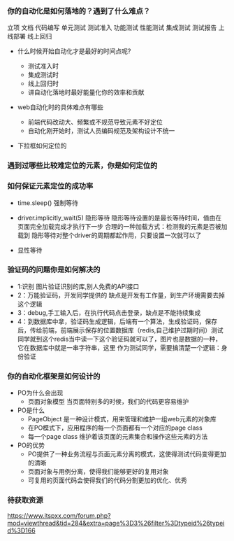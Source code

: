 ### 你的自动化是如何落地的？遇到了什么难点？

立项 文档  代码编写  单元测试  测试准入 功能测试 性能测试 集成测试 测试报告 上线部署 线上回归
* 什么时候开始自动化才是最好的时间点呢?
    - 测试准入时
    - 集成测试时
    - 线上回归时
    - 讲自动化落地时最好能量化你的效率和贡献
    
* web自动化时的具体难点有哪些
    - 前端代码改动大、频繁或不规范导致元素不好定位
    - 自动化刚开始时，测试人员编码规范及架构设计不统一
* 下拉框如何定位的



### 遇到过哪些比较难定位的元素，你是如何定位的

### 如何保证元素定位的成功率
* time.sleep()   强制等待
* driver.implicitly_wait(5) 隐形等待  隐形等待设置的是最长等待时间，值由在页面完全加载完成才执行下一步 合理的一种加载方式：检测我的元素是否被加载到
隐形等待对整个driver的周期都起作用，只要设置一次就可以了

* 显性等待



### 验证码的问题你是如何解决的
* 1:识别 图片验证识别的库,别人免费的API接口
* 2：万能验证码，开发同学提供的 缺点是开发有工作量，到生产环境需要去掉这个逻辑
* 3：debug,手工输入后，在执行代码点击登录，缺点是不能持续集成
* 4：到数据库中拿，验证码生成逻辑，后端有一个算法，生成验证码，保存后，传给前端，前端展示保存的位置数据库（redis,自己维护过期时间）测试同学就到这个redis当中读一下这个验证码就可以了，图片也是数据的一种，它在数据库中就是一串字符串，这里
作为测试同学，需要搞清楚一个逻辑：身份验证



### 你的自动化框架是如何设计的
* PO为什么会出现
    - 页面对象模型 当页面特别多的时侯，我们的代码更容易维护
* PO是什么
    - PageObject 是一种设计模式，用来管理和维护一组web元素的对象库
    - 在PO模式下，应用程序的每一个页面都有一个对应的page class
    - 每一个page class 维护着该页面的元素集合和操作这些元素的方法
* PO的优势
    - PO提供了一种业务流程与页面元素分离的模式，这使得测试代码变得更加的清晰
    - 页面对象与用例分离，使得我们能够更好的复用对象
    - 可复用的页面代码会使得我们的代码分割更加的优化、优秀
 
 
 ### 待获取资源
 https://www.itspxx.com/forum.php?mod=viewthread&tid=284&extra=page%3D3%26filter%3Dtypeid%26typeid%3D166